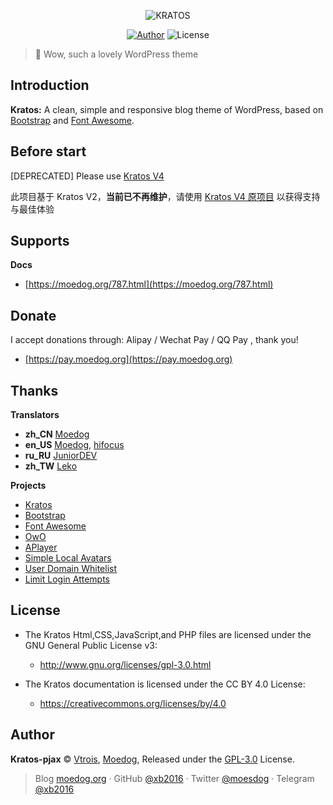 <p align="center">
<img src="https://img.moedog.org/images/2019/08/21/kratos1.jpg" alt="KRATOS"/>
</p>

<p align="center">
<a href="https://moedog.org"><img alt="Author" src="https://img.shields.io/badge/Author-Moedog-red.svg?style=flat-square"/></a>
<img alt="License" src="https://img.shields.io/github/license/xb2016/kratos-pjax.svg?style=flat-square"/>
</p>

 > :icecream: Wow, such a lovely WordPress theme

## Introduction

**Kratos:** A clean, simple and responsive blog theme of WordPress, based on [Bootstrap](https://github.com/twbs/bootstrap) and [Font Awesome](https://github.com/FortAwesome/Font-Awesome).

## Before start

[DEPRECATED] Please use [Kratos V4](https://github.com/seatonjiang/kratos)

此项目基于 Kratos V2，**当前已不再维护**，请使用 [Kratos V4 原项目](https://github.com/seatonjiang/kratos) 以获得支持与最佳体验

## Supports

**Docs**
- [https://moedog.org/787.html](https://moedog.org/787.html)

## Donate

I accept donations through: Alipay / Wechat Pay / QQ Pay , thank you!

- [https://pay.moedog.org](https://pay.moedog.org)

## Thanks

**Translators**
  - **zh_CN** [Moedog](https://github.com/xb2016)
  - **en_US** [Moedog](https://github.com/xb2016), [hifocus](https://github.com/hifocus)
  - **ru_RU** [JuniorDEV](https://github.com/jun-dev)
  - **zh_TW** [Leko](https://github.com/lekoOwO)

**Projects**

  - [Kratos](https://github.com/seatonjiang/kratos)
  - [Bootstrap](https://github.com/twbs/bootstrap)
  - [Font Awesome](https://github.com/FortAwesome/Font-Awesome)
  - [OwO](https://github.com/diygod/owo)
  - [APlayer](https://github.com/MoePlayer/APlayer)
  - [Simple Local Avatars](https://wordpress.org/plugins/simple-local-avatars/)
  - [User Domain Whitelist](https://wordpress.org/plugins/user-domain-whitelist/)
  - [Limit Login Attempts](https://wordpress.org/plugins/WP-UserAgent/)

## License

- The Kratos Html,CSS,JavaScript,and PHP files are licensed under the GNU General Public License v3:
  - http://www.gnu.org/licenses/gpl-3.0.html

- The Kratos documentation is licensed under the CC BY 4.0 License:
  - https://creativecommons.org/licenses/by/4.0

## Author

**Kratos-pjax** © [Vtrois](https://github.com/Vtrois), [Moedog](https://github.com/xb2016), Released under the [GPL-3.0](./LICENSE) License.<br>

> Blog [moedog.org](https://moedog.org) · GitHub [@xb2016](https://github.com/xb2016) · Twitter [@moesdog](https://twitter.com/moesdog) · Telegram [@xb2016](https://t.me/xb2016)
